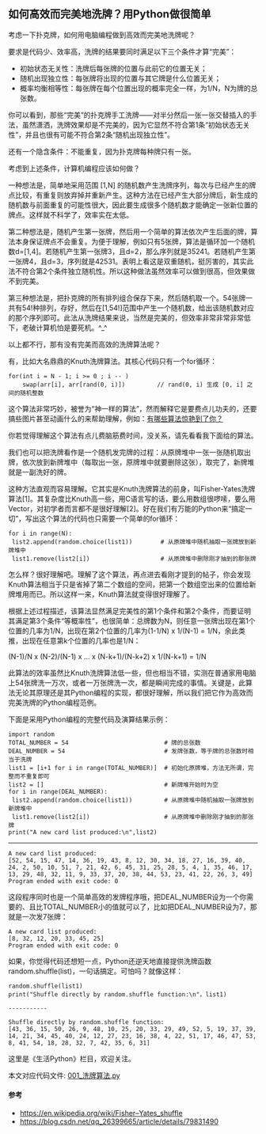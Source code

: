 ## 如何高效而完美地洗牌？用Python做很简单

考虑一下扑克牌，如何用电脑编程做到高效而完美地洗牌呢？

要求是代码少、效率高，洗牌的结果要同时满足以下三个条件才算“完美”：

* 初始状态无关性：洗牌后每张牌的位置与此前它的位置无关；
* 随机出现独立性：每张牌将出现的位置与其它牌是什么位置无关；
* 概率均衡相等性：每张牌在每个位置出现的概率完全一样，为1/N，N为牌的总张数。

你可以看到，那些“完美”的扑克牌手工洗牌——对半分然后一张一张交替插入的手法，虽然潇洒，洗牌效果却是不完美的，因为它显然不符合第1条“初始状态无关性”，并且也很有可能不符合第2条“随机出现独立性”。

还有一个隐含条件：不能重复，因为扑克牌每种牌只有一张。

考虑到上述条件，计算机编程应该如何做？

一种想法是，简单地采用范围 [1,N] 的随机数产生洗牌序列，每次与已经产生的牌点比较，有重复则放弃掉并重新产生。这种方法在已经产生大部分牌后，新生成的随机数与前面重复的可能性很大，因此要生成很多个随机数才能确定一张新位置的牌点。这样就不科学了，效率实在太低。

第二种想法是，随机产生第一张牌，然后用一个简单的算法依次产生后面的牌，算法本身保证牌点不会重复。为便于理解，例如只有5张牌，算法是循环加一个随机数d=[1,4]。若随机产生第一张牌3，且d=2，那么序列就是35241。若随机产生第一张牌4，且d=3，序列就是42531。表明上看这是双重随机，挺厉害的，其实此法不符合第2个条件独立随机性。所以这种做法虽然效率可以做到很高，但效果做不到完美。

第三种想法是，把扑克牌的所有排列组合保存下来，然后随机取一个。54张牌一共有54!种排列，存好，然后在[1,54!]范围中产生一个随机数，给出该随机数对应的那个序列即可。此法从洗牌结果来说，当然是完美的，但效率非常非常非常低下，老破计算机怕是要死机。^_^

以上都不行，那有没有完美而高效的洗牌算法呢？

有，比如大名鼎鼎的Knuth洗牌算法。其核心代码只有一个for循环：


```
for(int i = N - 1; i >= 0 ; i -- )
    swap(arr[i], arr[rand(0, i)])         // rand(0, i) 生成 [0, i] 之间的随机整数
```


这个算法非常巧妙，被誉为“神一样的算法”，然而解释它是要费点儿功夫的，还要搞些图片甚至动画什么的来帮助理解，例如：[有哪些算法惊艳到了你？](https://www.zhihu.com/question/26934313/answer/743798587)

你若觉得理解这个算法有点儿费脑筋费时间，没关系，请先看看我下面给的算法。

我们也可以把洗牌看作是一个随机发完牌的过程：从原牌堆中一张一张随机取出牌，依次放到新牌堆中（每取出一张，原牌堆中就要删除这张），取完了，新牌堆就是一副洗好的牌。

这种方法直观而容易理解。它其实是Knuth洗牌算法的前身，叫Fisher-Yates洗牌算法[1]。其复杂度比Knuth高一些，用C语言写的话，要么用数组很啰嗦，要么用Vector，对初学者而言都不是很好理解[2]。好在我们有万能的Python来“搞定一切”，写出这个算法的代码也只需要一个简单的for循环：


```
for i in range(N):
 list2.append(random.choice(list1))        # 从原牌堆中随机抽取一张牌放到新牌堆中
 list1.remove(list2[i])                    # 从原牌堆中删除刚才抽到的那张牌
```


怎么样？很好理解吧。理解了这个算法，再点进去看刚才提到的帖子，你会发现Knuth算法相当于只是省掉了第二个数组的空间，把第一个数组空出来的位置给新牌堆用而已。所以这样一来，Knuth算法就变得很好理解了。

根据上述过程描述，该算法显然满足完美性的第1个条件和第2个条件，而要证明其满足第3个条件“等概率性”，也很简单：总牌数为N，则任意一张牌出现在第1个位置的几率为1/N，出现在第2个位置的几率为(1-1/N) x 1/(N-1) = 1/N，余此类推，出现在任意第k个位置的几率也是1/N：

(N-1)/N x (N-2)/(N-1) x ... x (N-k+1)/(N-k+2) x 1/(N-k+1) = 1/N

此算法的效率虽然比Knuth洗牌算法低一些，但也相当不错，实测在普通家用电脑上54张牌洗一万次，或者一万张牌洗一次，都是瞬间完成的事情。关键是，此算法无论其原理还是其Python编程的实现，都很好理解，所以我们把它作为高效而完美洗牌的Python编程范例。

下面是采用Python编程的完整代码及演算结果示例：


```
import random
TOTAL_NUMBER = 54                           # 牌的总张数
DEAL_NUMBER = 54                            # 发牌张数，等于牌的总张数时相当于洗牌
list1 = [i+1 for i in range(TOTAL_NUMBER)]  # 初始化原牌堆，方法无所谓，完整而不重复即可
list2 = []                                  # 新牌堆开始时为空
for i in range(DEAL_NUMBER):
 list2.append(random.choice(list1))         # 从原牌堆中随机抽取一张牌放到新牌堆中
 list1.remove(list2[i])                     # 从原牌堆中删除刚才抽到的那张牌
print("A new card list produced:\n",list2)
```

-----------

```
A new card list produced:
[52, 54, 15, 47, 14, 36, 19, 43, 8, 12, 30, 34, 18, 27, 16, 39, 40, 24, 2, 50, 10, 51, 7, 21, 42, 6, 45, 31, 25, 28, 5, 4, 1, 35, 46, 17, 13, 29, 48, 32, 11, 9, 33, 37, 20, 38, 44, 53, 23, 41, 22, 26, 3, 49]
Program ended with exit code: 0
```


这段程序同时也是一个简单高效的发牌程序哦，把DEAL_NUMBER设为一个你需要的、且比TOTAL_NUMBER小的值就可以了，比如把DEAL_NUMBER设为7，那就是一次发7张牌：


```
A new card list produced:
[8, 32, 12, 20, 33, 45, 25]
Program ended with exit code: 0
```

如果，你觉得代码还想短一点，Python还逆天地直接提供洗牌函数random.shuffle(list)，一句话搞定。可怕吗？就像这样：

```
random.shuffle(list1)
print("Shuffle directly by random.shuffle function:\n"，list1)

-----------

Shuffle directly by random.shuffle function:
[43, 36, 15, 50, 26, 9, 48, 10, 25, 20, 33, 29, 49, 52, 5, 19, 37, 39, 14, 21, 34, 45, 40, 24, 12, 27, 23, 16, 38, 4, 22, 51, 17, 46, 47, 53, 8, 41, 54, 18, 28, 32, 7, 42, 35, 6, 31]
```

这里是《生活Python》栏目，欢迎关注。

本文对应代码文件: [001_洗牌算法.py](../代码文件/001_洗牌算法.py)

#### 参考

* https://en.wikipedia.org/wiki/Fisher–Yates_shuffle
* https://blog.csdn.net/qq_26399665/article/details/79831490
